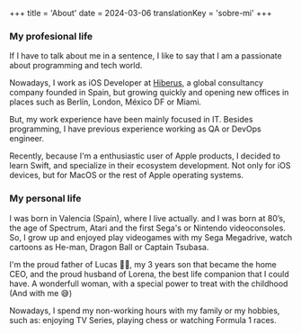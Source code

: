 +++
title = 'About'
date = 2024-03-06
translationKey = 'sobre-mi'
+++
### My profesional life
If I have to talk about me in a sentence, I like to say that I am a passionate about programming and tech world.

Nowadays, I work as iOS Developer at [Hiberus](http://www.hiberus.com), a global consultancy company founded in Spain, but growing quickly and opening new offices in places such as Berlín, London, México DF or Miami.

But, my work experience have been mainly focused in IT. Besides programming, I have previous experience working as QA or DevOps engineer. 

Recently, because I'm a enthusiastic user of Apple products, I decided to learn Swift, and specialize in their ecosystem development. Not only for iOS devices, but for MacOS or the rest of Apple operating systems.

### My personal life
I was born in Valencia (Spain), where I live actually. and I was born at 80’s, the age of Spectrum, Atari and the first Sega's or Nintendo videoconsoles. So, I grow up and enjoyed play videogames with my Sega Megadrive, watch cartoons as He-man, Dragon Ball or Captain Tsubasa.

I'm the proud father of Lucas 👶🏻, my 3 years son that became the home CEO, and the proud husband of Lorena, the best life companion that I could have. A wonderfull woman, with a special power to treat with the childhood (And with me 😅)

Nowadays, I spend my non-working hours with my family or my hobbies, such as: enjoying TV Series, playing chess or watching Formula 1 races.